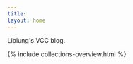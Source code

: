 ```yaml
---
title:
layout: home
---
```


<style>
ul:first-of-type
{
    display:none;
}
.post-list>li
{
    margin-bottom:0px;
    border-bottom:1px solid rgba(0,0,0,0.3);
}
</style>

Liblung's VCC blog.

{% include collections-overview.html %}
